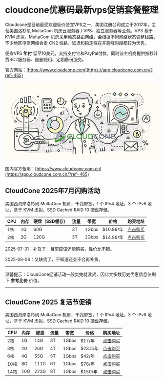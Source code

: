 # cloudcone优惠码最新vps促销套餐整理

Cloudcone是目前最受欢迎低价便宜VPS之一，美国注册公司成立于2017年，主营美国洛杉矶 MultaCom 机房云服务器 / VPS、独立服务器等业务。VPS 基于 KVM 虚拟，MultaCom 机房采用动态路由网络，会根据不同网络状态调整线路，不少地区电信网络会走 CN2 线路，延迟和稳定性在非高峰时段都较为优秀。

便宜VPS **年付** 低至10美元，支持支付宝和PayPal付款。同时该主机商提供按秒计费SC2服务器、随删随用、定期备份服务。

官方网站：[https://www.cloudcone.com](https://app.cloudcone.com.cn/?ref=465)

[![cloudcone官网](cloudcone_20250805_231153.png)](https://app.cloudcone.com.cn/?ref=465)

国内官方备用：[https://www.cloudcone.com.cn](https://app.cloudcone.com.cn/?ref=465)

## CloudCone 2025年7月闪购活动

美国西海岸洛杉矶 MultaCom 机房，千兆带宽，1 个 IPv4 地址，3 个 IPv6 地址，基于 KVM 虚拟，SSD Cached RAID 10 硬盘存储。

| CPU | 内存  | 硬盘（SSD缓存） | 流量  | 带宽  | 价格  | 购买地址 |
| --- | --- | --- | --- | --- | --- | --- |
| 1核  | 1G  | 60G | 3T  | 1Gbps | $10.99/年 | [点击购买](https://app.cloudcone.com.cn/vps/405/create?ref=465&token=flash-q3-25-vps-1) |
| 2核  | 2G  | 120G | 3T  | 1Gbps | $14.99/年 | [点击购买](https://app.cloudcone.com.cn/vps/406/create?ref=465&token=flash-q3-25-vps-2) |

2025-07-31：补货了，目前应该还能购买，性价比不错。

2025-08-06：又缺货了，不知道还会不会再补货。

---

温馨提示：CloudCone促销活动一般卖完就没货，因此大多数历史优惠信息仅剩下 **参考比价** 价值。

---

## CloudCone 2025 复活节促销

美国西海岸洛杉矶 MultaCom 机房，千兆带宽，1 个 IPv4 地址，3 个 IPv6 地址，基于 KVM 虚拟，SSD Cached RAID 10 硬盘存储。

| CPU | 内存  | 硬盘 | 流量  | 带宽  | 价格  | 购买地址 |
| --- | --- | --- | --- | --- | --- | --- |
| 2核  | 1G  | 14G | 3T  | 1Gbps | $17/年 | [点击购买](https://app.cloudcone.com.cn/vps/383/create?ref=465&token=easter-25-ssd-vps-1) |
| 3核  | 2G  | 26G | 4T  | 1Gbps | $23.5/年 | [点击购买](https://app.cloudcone.com.cn/vps/384/create?ref=465&token=easter-25-ssd-vps-2) |
| 6核  | 4G  | 55G | 5T  | 1Gbps | $42/年 | [点击购买](https://app.cloudcone.com.cn/vps/385/create?ref=465&token=easter-25-ssd-vps-3) |
| 10核 | 8G  | 111G | 6T  | 1Gbps | $78/年 | [点击购买](https://app.cloudcone.com.cn/vps/386/create?ref=465&token=easter-25-ssd-vps-4) |
| 14核 | 16G | 223G | 8T  | 1Gbps | $150/年 | [点击购买](https://app.cloudcone.com.cn/vps/387/create?ref=465&token=easter-25-ssd-vps-5) |
